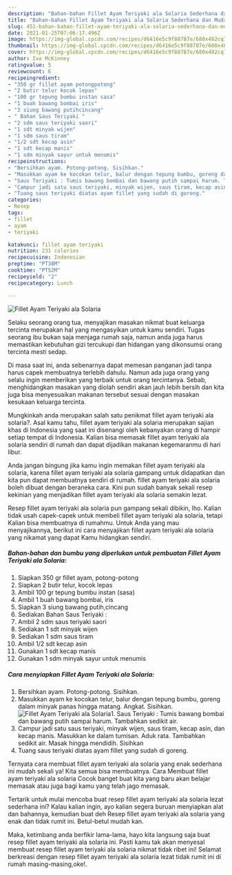```yaml
---
description: "Bahan-bahan Fillet Ayam Teriyaki ala Solaria Sederhana dan Mudah Dibuat"
title: "Bahan-bahan Fillet Ayam Teriyaki ala Solaria Sederhana dan Mudah Dibuat"
slug: 451-bahan-bahan-fillet-ayam-teriyaki-ala-solaria-sederhana-dan-mudah-dibuat
date: 2021-01-25T07:06:17.496Z
image: https://img-global.cpcdn.com/recipes/d6416e5c9f88787e/680x482cq70/fillet-ayam-teriyaki-ala-solaria-foto-resep-utama.jpg
thumbnail: https://img-global.cpcdn.com/recipes/d6416e5c9f88787e/680x482cq70/fillet-ayam-teriyaki-ala-solaria-foto-resep-utama.jpg
cover: https://img-global.cpcdn.com/recipes/d6416e5c9f88787e/680x482cq70/fillet-ayam-teriyaki-ala-solaria-foto-resep-utama.jpg
author: Iva McKinney
ratingvalue: 5
reviewcount: 6
recipeingredient:
- "350 gr fillet ayam potongpotong"
- "2 butir telur kocok lepas"
- "100 gr tepung bumbu instan sasa"
- "1 buah bawang bombai iris"
- "3 siung bawang putihcincang"
- " Bahan Saus Teriyaki "
- "2 sdm saus teriyaki saori"
- "1 sdt minyak wijen"
- "1 sdm saus tiram"
- "1/2 sdt kecap asin"
- "1 sdt kecap manis"
- "1 sdm minyak sayur untuk menumis"
recipeinstructions:
- "Bersihkan ayam. Potong-potong. Sisihkan."
- "Masukkan ayam ke kocokan telur, balur dengan tepung bumbu, goreng dalam minyak panas hingga matang. Angkat. Sisihkan."
- "Saus Teriyaki : Tumis bawang bombai dan bawang putih sampai harum. Tambahkan sedikit air."
- "Campur jadi satu saus teriyaki, minyak wijen, saus tiram, kecap asin, dan kecap manis. Masukkan ke dalam tumisan. Aduk rata. Tambahkan sedikit air. Masak hingga mendidih. Sisihkan"
- "Tuang saus teriyaki diatas ayam fillet yang sudah di goreng."
categories:
- Resep
tags:
- fillet
- ayam
- teriyaki

katakunci: fillet ayam teriyaki 
nutrition: 231 calories
recipecuisine: Indonesian
preptime: "PT38M"
cooktime: "PT52M"
recipeyield: "2"
recipecategory: Lunch

---
```



![Fillet Ayam Teriyaki ala Solaria](https://img-global.cpcdn.com/recipes/d6416e5c9f88787e/680x482cq70/fillet-ayam-teriyaki-ala-solaria-foto-resep-utama.jpg)

Selaku seorang orang tua, menyajikan masakan nikmat buat keluarga tercinta merupakan hal yang mengasyikan untuk kamu sendiri. Tugas seorang ibu bukan saja menjaga rumah saja, namun anda juga harus memastikan kebutuhan gizi tercukupi dan hidangan yang dikonsumsi orang tercinta mesti sedap.

Di masa  saat ini, anda sebenarnya dapat memesan panganan jadi tanpa harus capek membuatnya terlebih dahulu. Namun ada juga orang yang selalu ingin memberikan yang terbaik untuk orang tercintanya. Sebab, menghidangkan masakan yang diolah sendiri akan jauh lebih bersih dan kita juga bisa menyesuaikan makanan tersebut sesuai dengan masakan kesukaan keluarga tercinta. 



Mungkinkah anda merupakan salah satu penikmat fillet ayam teriyaki ala solaria?. Asal kamu tahu, fillet ayam teriyaki ala solaria merupakan sajian khas di Indonesia yang saat ini disenangi oleh kebanyakan orang di hampir setiap tempat di Indonesia. Kalian bisa memasak fillet ayam teriyaki ala solaria sendiri di rumah dan dapat dijadikan makanan kegemaranmu di hari libur.

Anda jangan bingung jika kamu ingin memakan fillet ayam teriyaki ala solaria, karena fillet ayam teriyaki ala solaria gampang untuk didapatkan dan kita pun dapat membuatnya sendiri di rumah. fillet ayam teriyaki ala solaria boleh dibuat dengan beraneka cara. Kini pun sudah banyak sekali resep kekinian yang menjadikan fillet ayam teriyaki ala solaria semakin lezat.

Resep fillet ayam teriyaki ala solaria pun gampang sekali dibikin, lho. Kalian tidak usah capek-capek untuk membeli fillet ayam teriyaki ala solaria, tetapi Kalian bisa membuatnya di rumahmu. Untuk Anda yang mau menyajikannya, berikut ini cara menyajikan fillet ayam teriyaki ala solaria yang nikamat yang dapat Kamu hidangkan sendiri.

<!--inarticleads1-->

##### Bahan-bahan dan bumbu yang diperlukan untuk pembuatan Fillet Ayam Teriyaki ala Solaria:

1. Siapkan 350 gr fillet ayam, potong-potong
1. Siapkan 2 butir telur, kocok lepas
1. Ambil 100 gr tepung bumbu instan (sasa)
1. Ambil 1 buah bawang bombai, iris
1. Siapkan 3 siung bawang putih,cincang
1. Sediakan  Bahan Saus Teriyaki :
1. Ambil 2 sdm saus teriyaki saori
1. Sediakan 1 sdt minyak wijen
1. Sediakan 1 sdm saus tiram
1. Ambil 1/2 sdt kecap asin
1. Gunakan 1 sdt kecap manis
1. Gunakan 1 sdm minyak sayur untuk menumis




<!--inarticleads2-->

##### Cara menyiapkan Fillet Ayam Teriyaki ala Solaria:

1. Bersihkan ayam. Potong-potong. Sisihkan.
1. Masukkan ayam ke kocokan telur, balur dengan tepung bumbu, goreng dalam minyak panas hingga matang. Angkat. Sisihkan.
<img src="https://img-global.cpcdn.com/steps/2f9c730a4583e5c8/160x128cq70/fillet-ayam-teriyaki-ala-solaria-langkah-memasak-2-foto.jpg" alt="Fillet Ayam Teriyaki ala Solaria">1. Saus Teriyaki : Tumis bawang bombai dan bawang putih sampai harum. Tambahkan sedikit air.
1. Campur jadi satu saus teriyaki, minyak wijen, saus tiram, kecap asin, dan kecap manis. Masukkan ke dalam tumisan. Aduk rata. Tambahkan sedikit air. Masak hingga mendidih. Sisihkan
1. Tuang saus teriyaki diatas ayam fillet yang sudah di goreng.




Ternyata cara membuat fillet ayam teriyaki ala solaria yang enak sederhana ini mudah sekali ya! Kita semua bisa membuatnya. Cara Membuat fillet ayam teriyaki ala solaria Cocok banget buat kita yang baru akan belajar memasak atau juga bagi kamu yang telah jago memasak.

Tertarik untuk mulai mencoba buat resep fillet ayam teriyaki ala solaria lezat sederhana ini? Kalau kalian ingin, ayo kalian segera buruan menyiapkan alat dan bahannya, kemudian buat deh Resep fillet ayam teriyaki ala solaria yang enak dan tidak rumit ini. Betul-betul mudah kan. 

Maka, ketimbang anda berfikir lama-lama, hayo kita langsung saja buat resep fillet ayam teriyaki ala solaria ini. Pasti kamu tak akan menyesal membuat resep fillet ayam teriyaki ala solaria nikmat tidak ribet ini! Selamat berkreasi dengan resep fillet ayam teriyaki ala solaria lezat tidak rumit ini di rumah masing-masing,oke!.

